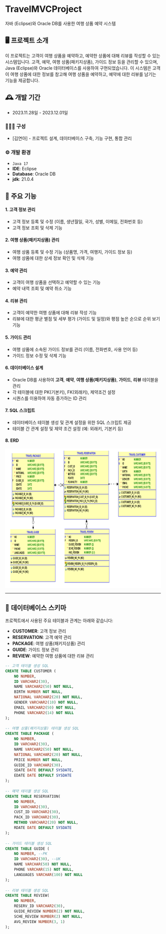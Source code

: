 # TravelMVCProject

자바 (Eclipse)와 Oracle DB를 사용한 여행 상품 예약 시스템

## 🖥️ 프로젝트 소개

이 프로젝트는 고객이 여행 상품을 예약하고, 예약한 상품에 대해 리뷰를 작성할 수 있는 시스템입니다. 고객, 예약, 여행 상품(패키지상품), 가이드 정보 등을 관리할 수 있으며, Java (Eclipse)와 Oracle 데이터베이스를 사용하여 구현되었습니다. 이 시스템은 고객이 여행 상품에 대한 정보를 참고해 여행 상품을 예약하고, 예약에 대한 리뷰를 남기는 기능을 제공합니다.

## 🕰️ 개발 기간

- 2023.11.28일 - 2023.12.01일

### 🧑‍🤝‍🧑 구성

- [김연아] - 프로젝트 설계, 데이터베이스 구축, 기능 구현, 통합 관리

### ⚙️ 개발 환경

- `Java 17`
- **IDE**: Eclipse
- **Database**: Oracle DB
- **jdk**: 21.0.4

## 📌 주요 기능

#### 1. 고객 정보 관리

- 고객 정보 등록 및 수정 (이름, 생년월일, 국가, 성별, 이메일, 전화번호 등)
- 고객 정보 조회 및 삭제 기능

#### 2. 여행 상품(패키지상품) 관리

- 여행 상품 등록 및 수정 기능 (상품명, 가격, 여행지, 가이드 정보 등)
- 여행 상품에 대한 상세 정보 확인 및 삭제 기능

#### 3. 예약 관리

- 고객이 여행 상품을 선택하고 예약할 수 있는 기능
- 예약 내역 조회 및 예약 취소 기능

#### 4. 리뷰 관리

- 고객이 예약한 여행 상품에 대해 리뷰 작성 기능
- 리뷰에 대한 평균 별점 및 세부 평가 (가이드 및 일정)와 평점 높은 순으로 순위 보기 기능

#### 5. 가이드 관리

- 여행 상품에 소속된 가이드 정보를 관리 (이름, 전화번호, 사용 언어 등)
- 가이드 정보 수정 및 삭제 기능

#### 6. 데이터베이스 설계

- Oracle DB를 사용하여 **고객**, **예약**, **여행 상품(패키지상품)**, **가이드**, **리뷰** 테이블을 관리
- 각 테이블에 대한 PK(기본키), FK(외래키), 제약조건 설정
- 시퀀스를 이용하여 자동 증가하는 ID 관리

#### 7. SQL 스크립트

- 데이터베이스 테이블 생성 및 관계 설정을 위한 SQL 스크립트 제공
- 테이블 간 관계 설정 및 제약 조건 설정 (예: 외래키, 기본키 등)

#### 8. ERD
<img src="https://github.com/KimYeonA1/TravelMVCProject/blob/main/Image/travel_erd.png" width = "800px" height = "450px">

---

## 🧩 데이터베이스 스키마

프로젝트에서 사용된 주요 테이블과 관계는 아래와 같습니다:

- **CUSTOMER**: 고객 정보 관리
- **RESERVATION**: 고객 예약 관리
- **PACKAGE**: 여행 상품(패키지상품) 관리
- **GUIDE**: 가이드 정보 관리
- **REVIEW**: 예약한 여행 상품에 대한 리뷰 관리

```sql
-- 고객 테이블 생성 SQL
CREATE TABLE CUSTOMER (
    NO NUMBER, 
    ID VARCHAR2(30), 
    NAME VARCHAR2(50) NOT NULL,
    BIRTH NUMBER NOT NULL,
    NATIONAL VARCHAR2(20) NOT NULL,
    GENDER VARCHAR2(10) NOT NULL,
    EMAIL VARCHAR2(50) NOT NULL,
    PHONE VARCHAR2(14) NOT NULL
);

-- 여행 상품(패키지상품) 테이블 생성 SQL
CREATE TABLE PACKAGE (
    NO NUMBER, 
    ID VARCHAR2(30),
    NAME VARCHAR2(50) NOT NULL,
    NATIONAL VARCHAR2(20) NOT NULL,
    PRICE NUMBER NOT NULL,
    GUIDE_ID VARCHAR2(30), 
    SDATE DATE DEFAULT SYSDATE,
    EDATE DATE DEFAULT SYSDATE
);

-- 예약 테이블 생성 SQL
CREATE TABLE RESERVATION(
    NO NUMBER, 
    ID VARCHAR2(30), 
    CUST_ID VARCHAR2(30), 
    PACK_ID VARCHAR2(30), 
    METHOD VARCHAR2(20) NOT NULL,
    RDATE DATE DEFAULT SYSDATE
);

-- 가이드 테이블 생성 SQL
CREATE TABLE GUIDE (
    NO NUMBER, --PK
    ID VARCHAR2(30), --UK
    NAME VARCHAR(50) NOT NULL,
    PHONE VARCHAR(15) NOT NULL,
    LANGUAGES VARCHAR(100) NOT NULL
);

-- 리뷰 테이블 생성 SQL
CREATE TABLE REVIEW(
    NO NUMBER, 
    RESERV_ID VARCHAR2(30), 
    GUIDE_REVIEW NUMBER(2) NOT NULL,
    SCHE_REVIEW NUMBER(2) NOT NULL,
    AVG_REVIEW NUMBER(3, 1)
);
```

